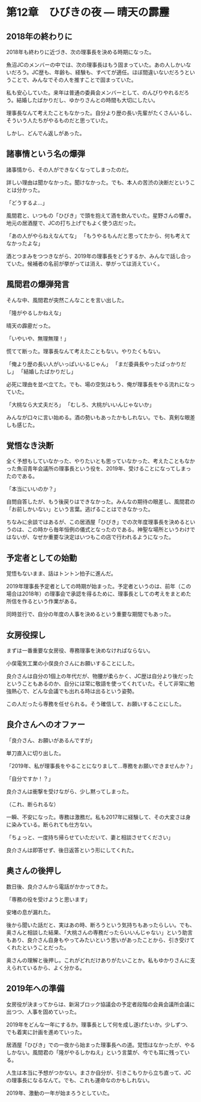 # 第12章　ひびきの夜 ― 晴天の霹靂

## 2018年の終わりに

2018年も終わりに近づき、次の理事長を決める時期になった。

魚沼JCのメンバーの中では、次の理事長はもう固まっていた。あの人しかいないだろう。JC歴も、年齢も、経験も、すべてが適任。ほぼ間違いないだろうということで、みんなでその人を推すことで固まっていた。

私も安心していた。来年は普通の委員会メンバーとして、のんびりやれるだろう。結婚したばかりだし、ゆかりさんとの時間も大切にしたい。

理事長なんて考えたこともなかった。自分より歴の長い先輩がたくさんいるし、そういう人たちがやるものだと思っていた。

しかし、どんでん返しがあった。

## 諸事情という名の爆弾

諸事情から、その人ができなくなってしまったのだ。

詳しい理由は聞かなかった。聞けなかった。でも、本人の苦渋の決断だということは分かった。

「どうするよ…」

風間君と、いつもの「ひびき」で頭を抱えて酒を飲んでいた。星野さんの響き。地元の居酒屋で、JCの打ち上げでもよく使う店だった。

「あの人がやらねえなんてな」
「もうやるもんだと思ってたから、何も考えてなかったよな」

酒とつまみをつつきながら、2019年の理事長をどうするか、みんなで話し合っていた。候補者の名前が挙がっては消え、挙がっては消えていく。

## 風間君の爆弾発言

そんな中、風間君が突然こんなことを言い出した。

「隆がやるしかねえな」

晴天の霹靂だった。

「いやいや、無理無理！」

慌てて断った。理事長なんて考えたこともない。やりたくもない。

「俺より歴の長い人がいっぱいいるじゃん」
「まだ委員長やったばっかりだし」
「結婚したばかりだし」

必死に理由を並べ立てた。でも、場の空気はもう、俺が理事長をやる流れになっていた。

「大桃なら大丈夫だろ」
「むしろ、大桃がいいんじゃないか」

みんなが口々に言い始める。酒の勢いもあったかもしれない。でも、真剣な眼差しも感じた。

## 覚悟なき決断

全く予想もしていなかった、やりたいとも思っていなかった、考えたこともなかった魚沼青年会議所の理事長という役を、2019年、受けることになってしまったのである。

「本当にいいのか？」

自問自答したが、もう後戻りはできなかった。みんなの期待の眼差し、風間君の「お前しかいない」という言葉。逃げることはできなかった。

ちなみに余談ではあるが、この居酒屋「ひびき」での次年度理事長を決めるというのは、この時から毎年恒例の儀式となったのである。神聖な場所というわけではないが、なぜか重要な決定はいつもこの店で行われるようになった。

## 予定者としての始動

覚悟もないまま、話はトントン拍子に進んだ。

2019年理事長予定者としての時期が始まった。予定者というのは、前年（この場合は2018年）の理事会で承認を得るために、理事長としての考えをまとめた所信を作るという作業がある。

同時並行で、自分の年度の人事を決めるという重要な期間でもあった。

## 女房役探し

まずは一番重要な女房役、専務理事を決めなければならない。

小俣電気工業の小俣良介さんにお願いすることにした。

良介さんは自分の1個上の年代だが、物腰が柔らかく、JC歴は自分より後だったということもあるのか、自分には常に敬語を使ってくれていた。そして非常に勉強熱心で、どんな会議でも出れる時は出るという姿勢。

この人だったら専務を任せられる。そう確信して、お願いすることにした。

## 良介さんへのオファー

「良介さん、お願いがあるんですが」

単刀直入に切り出した。

「2019年、私が理事長をやることになりまして…専務をお願いできませんか？」

「自分ですか！？」

良介さんは衝撃を受けながら、少し黙ってしまった。

（これ、断られるな）

一瞬、不安になった。専務は激務だ。私も2017年に経験して、その大変さは身に染みている。断られても仕方ない。

「ちょっと、一度持ち帰らせていただいて、妻と相談させてください」

良介さんは即答せず、後日返答という形にしてくれた。

## 奥さんの後押し

数日後、良介さんから電話がかかってきた。

「専務の役を受けようと思います」

安堵の息が漏れた。

後から聞いた話だと、実はあの時、断ろうという気持ちもあったらしい。でも、奥さんと相談した結果、「大桃さんの専務だったらいいんじゃない」という助言もあり、良介さん自身もやってみたいという思いがあったことから、引き受けてくれたということだった。

奥さんの理解と後押し。これがどれだけありがたいことか。私もゆかりさんに支えられているから、よく分かる。

## 2019年への準備

女房役が決まってからは、新潟ブロック協議会の予定者段階の会員会議所会議に出つつ、人事を固めていった。

2019年をどんな一年にするか。理事長として何を成し遂げたいか。少しずつ、でも着実に計画を進めていった。

居酒屋「ひびき」での一夜から始まった理事長への道。覚悟はなかったが、やるしかない。風間君の「隆がやるしかねえ」という言葉が、今でも耳に残っている。

人生は本当に予想がつかない。まさか自分が、引きこもりから立ち直って、JCの理事長になるなんて。でも、これも運命なのかもしれない。

2019年、激動の一年が始まろうとしていた。